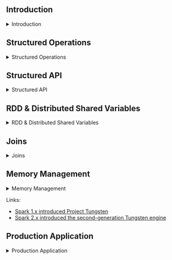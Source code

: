 ## Introduction
<details><summary>Introduction</summary>

![](./images/Introduction-1.jpg)
![](./images/Introduction-2.jpg)

</details>


## Structured Operations
<details><summary>Structured Operations</summary>

![](./images/Structured%20Operations-1.jpg)
![](./images/Structured%20Operations-2.jpg)
![](./images/Structured%20Operations-3.jpg)
![](./images/Structured%20Operations-4.jpg)
![](./images/Structured%20Operations-5.jpg)

</details>


## Structured API
<details><summary>Structured API</summary>

![](./images/Structured%20API-1.jpg)
![](./images/Structured%20API-2.jpg)
![](./images/Structured%20API-3.jpg)

</details>


## RDD & Distributed Shared Variables
<details><summary>RDD & Distributed Shared Variables</summary>

![](./images/RDD&Distributed%20Shared%20Variables-1.jpg)
![](./images/RDD&Distributed%20Shared%20Variables-2.jpg)
![](./images/RDD&Distributed%20Shared%20Variables-3.jpg)
![](./images/RDD&Distributed%20Shared%20Variables-4.jpg)

</details>


## Joins
<details><summary>Joins</summary>

![](./images/Joins.jpeg)

</details>


## Memory Management
<details><summary>Memory Management</summary>

![](./images/Memory%20Management-1.jpg)
![](./images/Memory%20Management-2.jpg)

</details>

Links:
- [Spark 1.x introduced Project Tungsten](https://databricks.com/blog/2015/04/28/project-tungsten-bringing-spark-closer-to-bare-metal.html)
- [Spark 2.x introduced the second-generation Tungsten engine](https://databricks.com/blog/2016/05/23/apache-spark-as-a-compiler-joining-a-billion-rows-per-second-on-a-laptop.html)


## Production Application
<details><summary>Production Application</summary>

![](./images/Production%20Application-1.jpg)
![](./images/Production%20Application-2.jpg)

</details>
